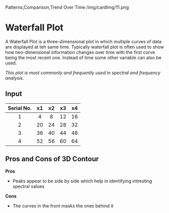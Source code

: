 Patterns,Comparison,Trend Over Time
/img/cardImg/11.png
# Waterfall Plot

A Waterfall Plot is a three-dimensional plot in which multiple curves of data are displayed at teh same time. Typically waterfall plot is often used to show how two-dimensional information changes over time with the first curve being the most recent one. Instead of time some other variable can also be used.

_This plot is most commonly and frequently used in spectral and frequency analysis._

## Input

Serial No. | x1 | x2 | x3 | x4
| :-------------: |:-------------:| :-----:| :-----:| :-----:|
 1 | 4 | 8 | 12 | 16
 2 | 20 | 24 | 28 | 32
 3 | 36 | 40 | 44 | 48
 4 | 52 | 56 | 60 | 64

## Pros and Cons of 3D Contour

__Pros__
* Peaks appear to be side by side which help in identifying intresting spectral values

__Cons__
* The curves in the front masks the ones behind it